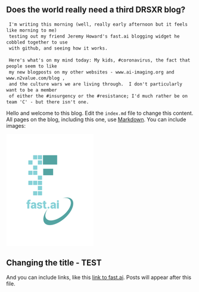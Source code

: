 ## Does the world really need a third DRSXR blog?

     I'm writing this morning (well, really early afternoon but it feels like morning to me)
     testing out my friend Jeremy Howard's fast.ai blogging widget he cobbled together to use
     with github, and seeing how it works.
     
     Here's what's on my mind today: My kids, #coronavirus, the fact that people seem to like 
     my new blogposts on my other websites - www.ai-imaging.org and www.n2value.com/blog , 
     and the culture wars we are living through.  I don't particularly want to be a member 
     of either the #insurgency or the #resistance; I'd much rather be on team 'C' - but there isn't one.  











Hello and welcome to this blog. Edit the `index.md` file to change this content. All pages on the blog, including this one, use [Markdown](https://guides.github.com/features/mastering-markdown/). You can include images:

![Image of fast.ai logo](images/logo.png)

## Changing the title - TEST

And you can include links, like this [link to fast.ai](https://www.fast.ai). Posts will appear after this file. 
